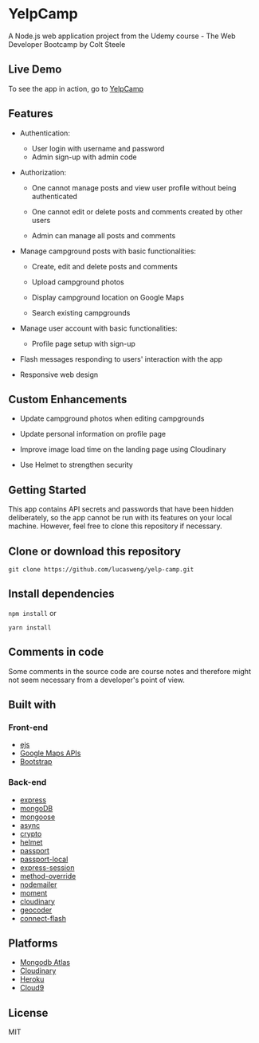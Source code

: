 # YelpCamp

A Node.js web application project from the Udemy course - The Web Developer Bootcamp by Colt Steele

## Live Demo
To see the app in action, go to [YelpCamp](https://stormy-shelf-86103.herokuapp.com/)

## Features
* Authentication:

  * User login with username and password
  * Admin sign-up with admin code

* Authorization:

  * One cannot manage posts and view user profile without being authenticated

  * One cannot edit or delete posts and comments created by other users

  * Admin can manage all posts and comments

* Manage campground posts with basic functionalities:

  * Create, edit and delete posts and comments

  * Upload campground photos

  * Display campground location on Google Maps

  * Search existing campgrounds

* Manage user account with basic functionalities:

  * Profile page setup with sign-up

* Flash messages responding to users' interaction with the app

* Responsive web design

## Custom Enhancements
* Update campground photos when editing campgrounds

* Update personal information on profile page

* Improve image load time on the landing page using Cloudinary

* Use Helmet to strengthen security

## Getting Started
This app contains API secrets and passwords that have been hidden deliberately, so the app cannot be run with its features on your local machine. However, feel free to clone this repository if necessary.

## Clone or download this repository
``` git clone https://github.com/lucasweng/yelp-camp.git ```
## Install dependencies
``` npm install ```
or

``` yarn install ```
## Comments in code
Some comments in the source code are course notes and therefore might not seem necessary from a developer's point of view.

## Built with
### Front-end
* [ejs](https://ejs.co/)
* [Google Maps APIs](https://developers.google.com/maps/)
* [Bootstrap](https://getbootstrap.com/docs/3.3/)
### Back-end
* [express](https://expressjs.com/)
* [mongoDB](https://www.mongodb.com/)
* [mongoose](https://mongoosejs.com/)
* [async](http://caolan.github.io/async/v3/)
* [crypto](https://nodejs.org/api/crypto.html#crypto_crypto)
* [helmet](https://helmetjs.github.io/)
* [passport](http://www.passportjs.org/)
* [passport-local](https://github.com/jaredhanson/passport-local#passport-local)
* [express-session](https://github.com/expressjs/session#express-session)
* [method-override](https://github.com/expressjs/method-override#method-override)
* [nodemailer](https://nodemailer.com/about/)
* [moment](https://momentjs.com/)
* [cloudinary](https://cloudinary.com/)
* [geocoder](https://github.com/wyattdanger/geocoder#geocoder)
* [connect-flash](https://github.com/jaredhanson/connect-flash#connect-flash)
## Platforms
* [Mongodb Atlas](https://www.mongodb.com/cloud/atlas/)
* [Cloudinary](https://cloudinary.com/)
* [Heroku](https://id.heroku.com/login)
* [Cloud9](https://aws.amazon.com/cloud9/?origin=c9io)

## License

MIT
